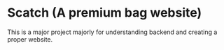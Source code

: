 # Scatch (A premium bag website)

This is a major project majorly for understanding backend and creating a proper website.
